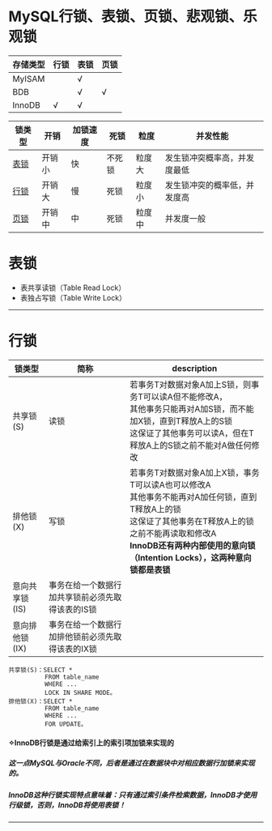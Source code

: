 # MySQL行锁、表锁、页锁、悲观锁、乐观锁

存储类型|行锁|表锁|页锁
---|---|---|---
MyISAM||√| 	 
BDB||√|√
InnoDB|√|√|

锁类型|开销|加锁速度|死锁|粒度|并发性能
---|---|---|---|---|---
[表锁](#表锁)|开销小|快|不死锁|粒度大|发生锁冲突概率高，并发度最低
[行锁](#行锁)|开销大|慢|死锁|粒度小|发生锁冲突的概率低，并发度高
[页锁](#页锁)|开销中|中|死锁|粒度中|并发度一般

# 表锁
* 表共享读锁（Table Read Lock）
* 表独占写锁（Table Write Lock）
---
# 行锁
锁类型|简称|description
---|---|---
共享锁(S)|读锁|若事务T对数据对象A加上S锁，则事务T可以读A但不能修改A，<br>其他事务只能再对A加S锁，而不能加X锁，直到T释放A上的S锁<br>这保证了其他事务可以读A，但在T释放A上的S锁之前不能对A做任何修改
排他锁(X)|写锁|若事务T对数据对象A加上X锁，事务T可以读A也可以修改A<br>其他事务不能再对A加任何锁，直到T释放A上的锁<br>这保证了其他事务在T释放A上的锁之前不能再读取和修改A<br>**InnoDB还有两种内部使用的意向锁（Intention Locks），这两种意向锁都是表锁**
意向共享锁(IS)|事务在给一个数据行加共享锁前必须先取得该表的IS锁
意向排他锁(IX)|事务在给一个数据行加排他锁前必须先取得该表的IX锁
```
共享锁(S)：SELECT * 
          FROM table_name 
          WHERE ... 
          LOCK IN SHARE MODE。
排他锁(X)：SELECT * 
          FROM table_name 
          WHERE ... 
          FOR UPDATE。
```
#### **✧InnoDB行锁是通过给索引上的索引项加锁来实现的**
##### 这一点MySQL与Oracle不同，后者是通过在数据块中对相应数据行加锁来实现的。
##### InnoDB这种行锁实现特点意味着：只有通过索引条件检索数据，InnoDB才使用行级锁，否则，InnoDB将使用表锁！
---
# 
